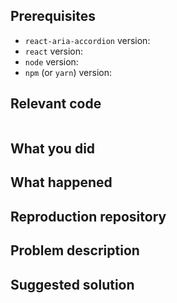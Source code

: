 <!--

Thanks for your interest in the project. We appreciate bugs filed and PRs submitted!

- File an issue for bugs, missing documentation or unexpected behavior.

- Please fill out this template with all the relevant information so we can
  understand what's going on and fix the issue.

-->

## Prerequisites

- `react-aria-accordion` version:
- `react` version:
- `node` version:
- `npm` (or `yarn`) version:

## Relevant code

```javascript
```

## What you did

## What happened

<!-- Please provide the full error message/screenshots/anything -->

## Reproduction repository

<!--
If possible, please create a repository that reproduces the issue with the
minimal amount of code possible.

Or if you can, try to reproduce the issue in a codesandbox: https://codesandbox.io/
-->

## Problem description

<!-- Please describe why the current behavior is a problem -->

## Suggested solution

<!--
It's ok if you don't have a suggested solution, but it really helps if you could
do a little digging to come up with a suggestion for how to improve things.
-->

